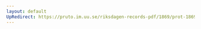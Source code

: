 ```yaml
---
layout: default
UpRedirect: https://pruto.im.uu.se/riksdagen-records-pdf/1869/prot-1869--ak--322/prot-1869--ak--322_003.pdf
---
```

